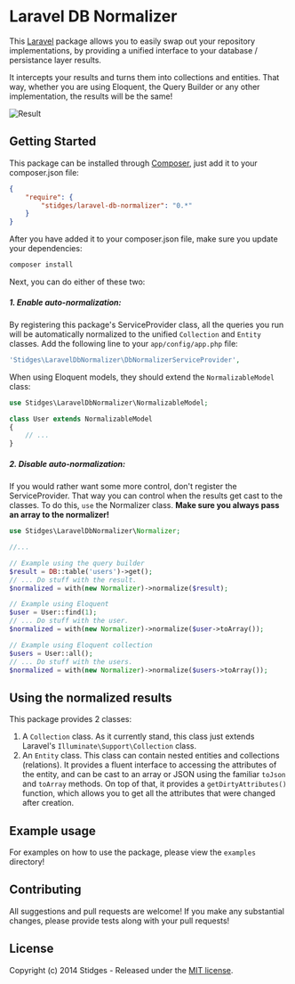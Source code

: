 Laravel DB Normalizer
=====================

This [Laravel](http://www.laravel.com) package allows you to easily swap out your repository implementations, by providing a unified interface to your database / persistance layer results.

It intercepts your results and turns them into collections and entities. That way, whether you are using Eloquent, the Query Builder or any other implementation, the results will be the same!

![Result](http://i.imgur.com/Y0rEyYq.jpg)

## Getting Started

This package can be installed through [Composer](http://www.getcomposer.org), just add it to your composer.json file:

```json
{
    "require": {
        "stidges/laravel-db-normalizer": "0.*"
    }
}
```

After you have added it to your composer.json file, make sure you update your dependencies:

```sh
composer install
```

Next, you can do either of these two:

##### 1. Enable auto-normalization:

By registering this package's ServiceProvider class, all the queries you run will be automatically normalized to the unified `Collection` and `Entity` classes. Add the following line to your `app/config/app.php` file:

```php
'Stidges\LaravelDbNormalizer\DbNormalizerServiceProvider',
```

When using Eloquent models, they should extend the `NormalizableModel` class:

```php
use Stidges\LaravelDbNormalizer\NormalizableModel;

class User extends NormalizableModel
{
    // ...
}
```


##### 2. Disable auto-normalization:

If you would rather want some more control, don't register the ServiceProvider. That way you can control when the results get cast to the classes. To do this, `use` the Normalizer class. **Make sure you always pass an array to the normalizer!**

```php
use Stidges\LaravelDbNormalizer\Normalizer;

//...

// Example using the query builder
$result = DB::table('users')->get();
// ... Do stuff with the result.
$normalized = with(new Normalizer)->normalize($result);

// Example using Eloquent
$user = User::find(1);
// ... Do stuff with the user.
$normalized = with(new Normalizer)->normalize($user->toArray());

// Example using Eloquent collection
$users = User::all();
// ... Do stuff with the users.
$normalized = with(new Normalizer)->normalize($users->toArray());
```

## Using the normalized results

This package provides 2 classes:

1. A `Collection` class. As it currently stand, this class just extends Laravel's  `Illuminate\Support\Collection` class.
2. An `Entity` class. This class can contain nested entities and collections (relations). It provides a fluent interface to accessing the attributes of the entity, and can be cast to an array or JSON using the familiar `toJson` and `toArray` methods. On top of that, it provides a `getDirtyAttributes()` function, which allows you to get all the attributes that were changed after creation.

## Example usage

For examples on how to use the package, please view the `examples` directory!

## Contributing

All suggestions and pull requests are welcome! If you make any substantial changes, please provide tests along with your pull requests!

## License

Copyright (c) 2014 Stidges - Released under the [MIT license](LICENSE).
